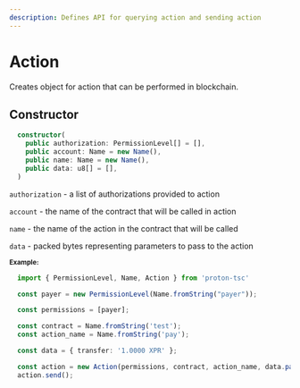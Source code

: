 ```yaml
---
description: Defines API for querying action and sending action
---
```


# Action

Creates object for action that can be performed in blockchain.

## Constructor

```ts
  constructor(
    public authorization: PermissionLevel[] = [],
    public account: Name = new Name(),
    public name: Name = new Name(),
    public data: u8[] = [],
  )
  ```
  `authorization` - a list of authorizations provided to action

  `account` - the name of the contract that will be called in action

  `name` - the name of the action in the contract that will be called
  
  `data` - packed bytes representing parameters to pass to the action

  <sub>**Example:**</sub>
  ```ts
    import { PermissionLevel, Name, Action } from 'proton-tsc'

    const payer = new PermissionLevel(Name.fromString("payer"));

    const permissions = [payer];

    const contract = Name.fromString('test');
    const action_name = Name.fromString('pay');

    const data = { transfer: '1.0000 XPR' };

    const action = new Action(permissions, contract, action_name, data.pack());
    action.send();
  ```